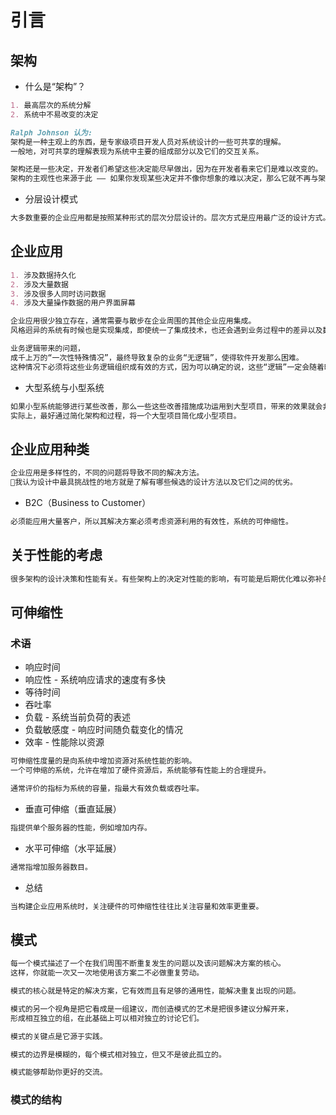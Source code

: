 # 引言
## 架构
* 什么是“架构”？
```md
1. 最高层次的系统分解
2. 系统中不易改变的决定
```
```md
Ralph Johnson 认为:
架构是一种主观上的东西，是专家级项目开发人员对系统设计的一些可共享的理解。
一般地，对可共享的理解表现为系统中主要的组成部分以及它们的交互关系。

架构还是一些决定，开发者们希望这些决定能尽早做出，因为在开发者看来它们是难以改变的。
架构的主观性也来源于此 —— 如果你发现某些决定并不像你想象的难以决定，那么它就不再与架构相关。
```
* 分层设计模式
```md
大多数重要的企业应用都是按照某种形式的层次分层设计的。层次方式是应用最广泛的设计方式。
```
## 企业应用
```md
1. 涉及数据持久化
2. 涉及大量数据
3. 涉及很多人同时访问数据
4. 涉及大量操作数据的用户界面屏幕
```
```md
企业应用很少独立存在，通常需要与散步在企业周围的其他企业应用集成。
风格迥异的系统有时候也是实现集成，即使统一了集成技术，也还会遇到业务过程中的差异以及数据中概念的不一致。
```
```md
业务逻辑带来的问题，
成千上万的“一次性特殊情况”，最终导致复杂的业务“无逻辑”，使得软件开发那么困难。
这种情况下必须将这些业务逻辑组织成有效的方式，因为可以确定的说，这些“逻辑”一定会随着时间不断变化。
```
* 大型系统与小型系统
```md
如果小型系统能够进行某些改善，那么一些这些改善措施成功运用到大型项目，带来的效果就会非常大。
实际上，最好通过简化架构和过程，将一个大型项目简化成小型项目。
```
## 企业应用种类
```md
企业应用是多样性的，不同的问题将导致不同的解决方法。
我认为设计中最具挑战性的地方就是了解有哪些候选的设计方法以及它们之间的优劣。
```
* B2C（Business to Customer）
```md
必须能应用大量客户，所以其解决方案必须考虑资源利用的有效性，系统的可伸缩性。
```
## 关于性能的考虑
```md
很多架构的设计决策和性能有关。有些架构上的决定对性能的影响，有可能是后期优化难以弥补的。
```
## 可伸缩性 
### 术语
* 响应时间
* 响应性 - 系统响应请求的速度有多快
* 等待时间
* 吞吐率
* 负载 - 系统当前负荷的表述
* 负载敏感度 - 响应时间随负载变化的情况
* 效率 - 性能除以资源
```md
可伸缩性度量的是向系统中增加资源对系统性能的影响。
一个可伸缩的系统，允许在增加了硬件资源后，系统能够有性能上的合理提升。

通常评价的指标为系统的容量，指最大有效负载或吞吐率。
```
* 垂直可伸缩（垂直延展）
```md
指提供单个服务器的性能，例如增加内存。
```
* 水平可伸缩（水平延展）
```md
通常指增加服务器数目。
```
* 总结
```md
当构建企业应用系统时，关注硬件的可伸缩性往往比关注容量和效率更重要。
```
## 模式
```md
每一个模式描述了一个在我们周围不断重复发生的问题以及该问题解决方案的核心。
这样，你就能一次又一次地使用该方案二不必做重复劳动。
```
```md
模式的核心就是特定的解决方案，它有效而且有足够的通用性，能解决重复出现的问题。
```
```md
模式的另一个视角是把它看成是一组建议，而创造模式的艺术是把很多建议分解开来，
形成相互独立的组，在此基础上可以相对独立的讨论它们。
```
```md
模式的关键点是它源于实践。
```
```md
模式的边界是模糊的，每个模式相对独立，但又不是彼此孤立的。
```
```md
模式能够帮助你更好的交流。
```
### 模式的结构

